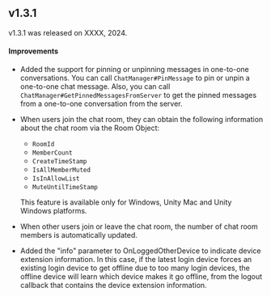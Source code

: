 ## v1.3.1

v1.3.1 was released on XXXX, 2024.

#### Improvements

- Added the support for pinning or unpinning messages in one-to-one conversations. You can call `ChatManager#PinMessage` to pin or unpin a one-to-one chat message.  Also, you can call `ChatManager#GetPinnedMessagesFromServer` to get the pinned messages from a one-to-one conversation from the server.

- When users join the chat room, they can obtain the following information about the chat room via the Room Object:
  -  `RoomId`
  - `MemberCount`
  - `CreateTimeStamp`
  - `IsAllMemberMuted`
  - `IsInAllowList`
  - `MuteUntilTimeStamp`

  This feature is available only for Windows, Unity Mac and Unity Windows platforms.

- When other users join or leave the chat room, the number of chat room members is automatically updated. 

- Added the "info" parameter to OnLoggedOtherDevice to indicate device extension information. In this case, if the latest login device forces an existing login device to get offline due to too many login devices, the offline device will learn which device makes it go offline, from the logout callback that contains the device extension information. 